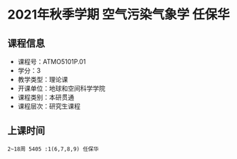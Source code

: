 # 2021年秋季学期 空气污染气象学 任保华






## 课程信息

- 课程号：ATMO5101P.01
- 学分：3
- 教学类型：理论课
- 开课单位：地球和空间科学学院
- 课程类别：本研贯通
- 课程层次：研究生课程

## 上课时间

```
2~18周 5405 :1(6,7,8,9) 任保华
```

